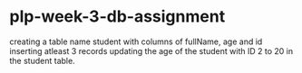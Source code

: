 # plp-week-3-db-assignment
creating a table name student with columns of fullName, age and id
inserting atleast 3 records
updating the age of the student with ID 2 to 20 in the student table.
